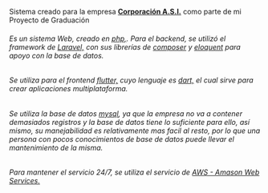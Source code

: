 Sistema creado para la empresa [**Corporación A.S.I.**](https://www.corporacionasi.com) como parte de mi Proyecto de Graduación

###### Es un sistema Web, creado en [php,](https://www.php.net/). Para el backend, se utilizó el framework de [Laravel,](https://https://https://laravel.com/) con sus librerías de [composer](https://getcomposer.org/) y [eloquent](https://laravel.com/docs/8.x/eloquent) para apoyo con la base de datos. 

###### Se utiliza para el frontend [flutter,](https://flutter.dev/) cuyo lenguaje es [dart,](https://https://dart.dev/) el cual sirve para crear aplicaciones multiplataforma.

###### Se utiliza la base de datos [mysql](https://www.mysql.com/), ya que la empresa no va a contener demasiados registros y la base de datos tiene lo suficiente para ello, así mismo, su manejabilidad es relativamente mas facil al resto, por lo que una persona con pocos conocimientos de base de datos puede llevar el mantenimiento de la misma.

###### Para mantener el servicio 24/7, se utiliza el servicio de [AWS - Amason Web Services.](https://aws.amazon.com/es/)

